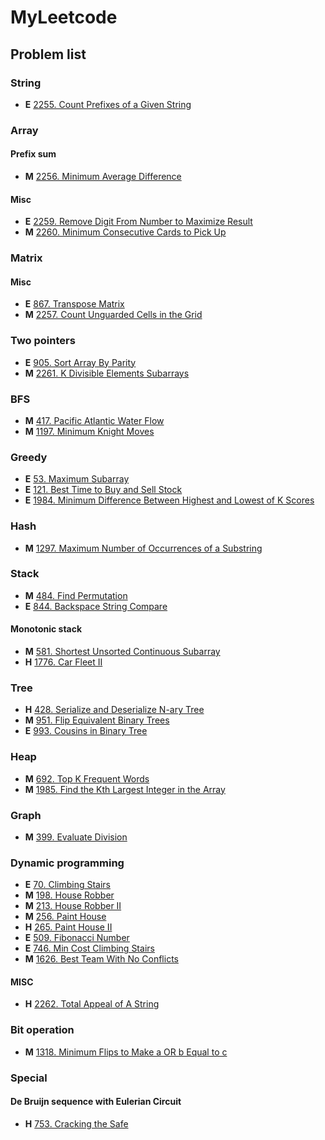 # MyLeetcode

## Problem list
### String
- **E** [2255. Count Prefixes of a Given String](./solutions/2255.cpp)

### Array
#### Prefix sum
- **M** [2256. Minimum Average Difference](./solutions/2256.cpp)
#### Misc
- **E** [2259. Remove Digit From Number to Maximize Result](./solutions/2259.cpp)
- **M** [2260. Minimum Consecutive Cards to Pick Up](./solutions/2260.cpp)

### Matrix
#### Misc
- **E** [867. Transpose Matrix](./solutions/867.cpp)
- **M** [2257. Count Unguarded Cells in the Grid](./solutions/2257.cpp)

### Two pointers
- **E** [905. Sort Array By Parity](./solutions/905.cpp)
- **M** [2261. K Divisible Elements Subarrays](./solutions/2261.cpp)

### BFS
- **M** [417. Pacific Atlantic Water Flow](./solutions/417.cpp)
- **M** [1197. Minimum Knight Moves](./solutions/1197.cpp)

### Greedy
- **E** [53. Maximum Subarray](./solutions/53.cpp)
- **E** [121. Best Time to Buy and Sell Stock](./solutions/121.cpp)
- **E** [1984. Minimum Difference Between Highest and Lowest of K Scores](./solutions/1984.cpp)

### Hash
- **M** [1297. Maximum Number of Occurrences of a Substring](./solutions/1297.cpp)

### Stack
- **M** [484. Find Permutation](./solutions/484.cpp)
- **E** [844. Backspace String Compare](./solutions/844.cpp)
#### Monotonic stack
- **M** [581. Shortest Unsorted Continuous Subarray](./solutions/581.cpp)
- **H** [1776. Car Fleet II](./solutions/1776.cpp)

### Tree
- **H** [428. Serialize and Deserialize N-ary Tree](./solutions/428.cpp)
- **M** [951. Flip Equivalent Binary Trees](./solutions/951.cpp)
- **E** [993. Cousins in Binary Tree](./solutions/993.cpp)

### Heap
- **M** [692. Top K Frequent Words](./solutions/692.cpp)
- **M** [1985. Find the Kth Largest Integer in the Array](./solutions/1985.cpp)

### Graph
- **M** [399. Evaluate Division](./solutions/399.cpp)

### Dynamic programming
- **E** [70. Climbing Stairs](./solutions/70.cpp)
- **M** [198. House Robber](./solutions/198.cpp)
- **M** [213. House Robber II](./solutions/213.cpp)
- **M** [256. Paint House](./solutions/256.cpp)
- **H** [265. Paint House II](./solutions/265.cpp)
- **E** [509. Fibonacci Number](./solutions/509.cpp)
- **E** [746. Min Cost Climbing Stairs](./solutions/746.cpp)
- **M** [1626. Best Team With No Conflicts](./solutions/1626.cpp)
#### MISC
- **H** [2262. Total Appeal of A String](./solutions/2262.cpp)

### Bit operation
- **M** [1318. Minimum Flips to Make a OR b Equal to c](./solutions/1318.cpp)

### Special
#### De Bruijn sequence with Eulerian Circuit
- **H** [753. Cracking the Safe](./solutions/753.cpp)